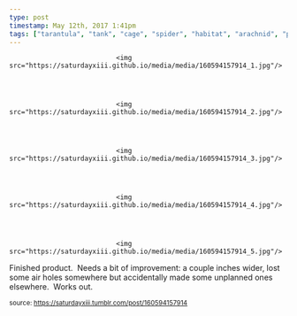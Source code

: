 ```yaml
---
type: post
timestamp: May 12th, 2017 1:41pm
tags: ["tarantula", "tank", "cage", "spider", "habitat", "arachnid", "pets"]
---
```



                               <img src="https://saturdayxiii.github.io/media/media/160594157914_1.jpg"/>
                           

                                                                                                                           

                               <img src="https://saturdayxiii.github.io/media/media/160594157914_2.jpg"/>
                           

                                                                                                                           

                               <img src="https://saturdayxiii.github.io/media/media/160594157914_3.jpg"/>
                           

                                                                                                                           

                               <img src="https://saturdayxiii.github.io/media/media/160594157914_4.jpg"/>
                           

                                                                                                                           

                               <img src="https://saturdayxiii.github.io/media/media/160594157914_5.jpg"/>
                           

                                                                                                                      
Finished product.  Needs a bit of improvement: a couple inches wider, lost some air holes somewhere but accidentally made some unplanned ones elsewhere.  Works out.
 
                                    
                
                
                
                
                                
<small>source: https://saturdayxiii.tumblr.com/post/160594157914</small>